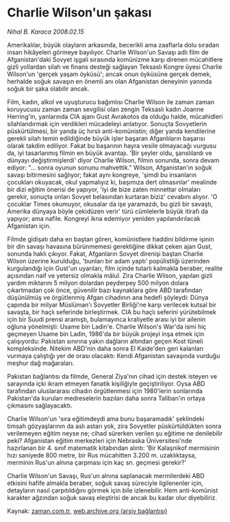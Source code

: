 # Charlie Wilson'un şakası

*Nihal B. Karaca 2008.02.15*

<tr><td class="metin" colspan="2" style="padding-top: 20px; padding-left: 5px; padding-right: 10px;">Amerikalılar, büyük olayların arkasında, becerikli ama zaaflarla dolu sıradan insan hikâyeleri görmeye bayılıyor. Charlie Wilson'un Savaşı adlı film de Afganistan'daki Sovyet işgali sırasında komünizme karşı direnen mücahitlere gizli yollardan silah ve finans desteği sağlayan Teksaslı Kongre üyesi Charlie Wilson'un 'gerçek yaşam öyküsü'; ancak onun öyküsüne gerçek demek, herhalde soğuk savaşın en önemli anı olan Afganistan deneyinin yanında soğuk bir şaka olabilir ancak.</td></tr><tr><td class="metin" colspan="2" style="padding-top: 20px; padding-left: 5px; padding-right: 10px;"><p> Film, kadın, alkol ve uyuşturucu bağımlısı Charlie Wilson ile zaman zaman koruyucusu zaman zaman sevgilisi olan zengin Teksaslı kadın Joanne Herring'in, yanlarında CIA ajanı Gust Avrakotos da olduğu halde, mücahidleri silahlandırmak için verdikleri mücadeleyi anlatıyor. Sonuçta Sovyetlerin püskürtülmesi, bir yanda üç hırslı anti-komünistin; diğer yanda kendilerine gerekli silah temin edildiğinde büyük işler başaran Afganlıların başarısı olarak takdim ediliyor. Fakat bu başarının hayra vesile olmayacağı vurgusu da, iyi tasarlanmış filmin en büyük avantajı. 'Bir şeyler oldu, şanslılardı ve dünyayı değiştirmişlerdi' diyor Charlie Wilson, filmin sonunda, sonra devam ediyor: "... sonra oyunun sonunu mahvettik." Wilson, Afganistan'ın soğuk savaşı bitirmesini sağlıyor; fakat aynı kongreye, 'şimdi bu insanların çocukları okuyacak, okul yapmalıyız ki, başımıza dert olmasınlar' mealinde bir dizi eğitim önerisi de yapıyor, 'iyi de bize zaten minnettar olmaları gerekir, sonuçta onları Sovyet belasından kurtaran biziz' cevabını alıyor. 'O çocuklar Times okumuyor, okusalar da işe yaramazdı, bu gizli bir savaştı, Amerika dünyaya böyle çekidüzen verir' türü cümlelerle büyük itirafı da yapıyor; ama nafile. Kongreyi ikna edemiyor yeniden yapılandırılacak Afganistan için.
<p> Filmde gidişatı daha en baştan gören, komünistlere haddini bildirme işinin bir din savaşı havasına bürünmemesi gerektiğine dikkat çeken ajan Gust, sonunda haklı çıkıyor. Fakat, Afganların Sovyet direnişi baştan Charlie Wilson üzerine kurulduğu, 'bunları bir adam yaptı' popülistliği üzerinden kurgulandığı için Gust'un uyarıları, film içinde tutarlı kalmakla beraber, realite açısından naif ve yetersiz olmakla mâlul. Zira Charlie Wilson, yapılan gizli yardım miktarını 5 milyon dolardan peyderpey 500 milyon dolara çıkartmadan çok önce, güvenilir bazı kaynaklara göre ABD tarafından düşünülmüş ve örgütlenmiş Afgan cihadının ana hedefi şöyleydi: Dünya çapında bir milyar Müslüman'ı Sovyetler Birliği'ne karşı verilecek kutsal bir savaşta, bir haçlı seferinde birleştirmek. CIA bu haçlı seferini yürütebilmek için bir Suudi prensi aramıştı, bulamayınca kraliyetle arası iyi bir ailenin oğluna yönelmişti: Usame bin Ladin'e. Charlie Wilson's War'da ismi hiç geçmeyen Usame bin Ladin, 1986'da bir büyük projeyi inşa etmek için çalışıyordu: Pakistan sınırına yakın dağların altından geçen Kost tüneli kompleksinde. Nitekim ABD'nin daha sonra El Kaide'den geri kalanları vurmaya çalıştığı yer de orası olacaktı: Kendi Afganistan savaşında vurduğu meşhur dağ mağaraları.
<p> Pakistan bağlantısı da filmde, General Ziya'nın cihad için destek isteyen ve sarayında içki ikram etmeyen fanatik kişiliğiyle geçiştiriliyor. Oysa ABD tarafından uluslararası cihadın örgütlenmesi için 1980'lerin sonlarında Pakistan'da kurulan medreselerin bazıları daha sonra Taliban'ın ortaya çıkmasını sağlayacaktı. 
<p> Charlie Wilson'un 'sıra eğitimdeydi ama bunu başaramadık' şeklindeki timsah gözyaşlarının da aslı astarı yok, zira Sovyetler püskürtüldükten sonra verilemeyen eğitim neyse ne; cihad sürerken verilen şu eğitime ne denilebilir peki? Afganistan eğitim merkezleri için Nebraska Üniversitesi'nde hazırlanan bir 4. sınıf matematik kitabından alıntı: 'Bir Kalaşnikof mermisinin hızı saniyede 800 metre, bir Rus mücahitten 3.200 m. uzaklıktaysa, merminin Rus'un alnına çarpması için kaç sn. geçmesi gerekir?' 
<p> Charlie Wilson'un Savaşı, Rus'un alnına saplanacak mermilerdeki ABD etkisini hafife almakla beraber, soğuk savaş süreciyle ilgilenenler için, detayların nasıl çarpıtıldığını görmek için bile izlenebilir. Hem anti-komünist karakter ağzından soğuk savaş eleştirisi de ancak bu kadar olur diyebiliriz.<br/></p></p></p></p></p></td></tr>

Kaynak: [zaman.com.tr](http://zaman.com.tr/yazar.do?yazino=652251), [web.archive.org (arşiv bağlantısı)](http://web.archive.org/web/20080504091941/http://www.zaman.com.tr:80/yazar.do?yazino=652251)
